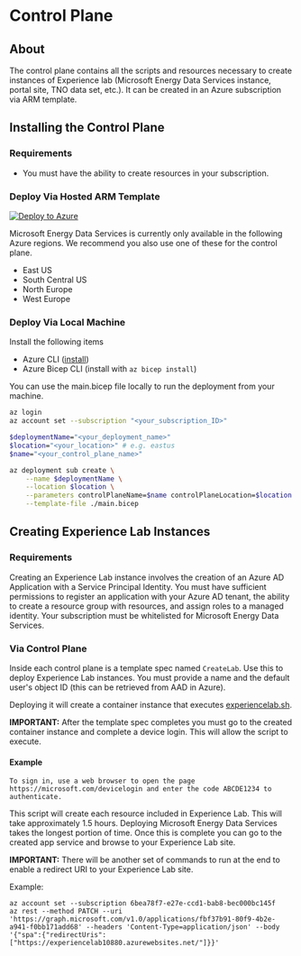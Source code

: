 # Control Plane

## About

The control plane contains all the scripts and resources necessary to create instances of Experience lab (Microsoft Energy Data Services instance, portal site, TNO data set, etc.). It can be created in an Azure subscription via ARM template.

## Installing the Control Plane

### Requirements

- You must have the ability to create resources in your subscription.

### Deploy Via Hosted ARM Template

[![Deploy to Azure](https://aka.ms/deploytoazurebutton)](https://portal.azure.com/#create/Microsoft.Template/uri/https%3A%2F%2Fraw.githubusercontent.com%2Fmicrosoft%2Fenergy-data-services-experience-lab%2Fmain%2Fazuredeploy.json)

Microsoft Energy Data Services is currently only available in the following Azure regions. We recommend you also use one of these for the control plane.

- East US
- South Central US
- North Europe
- West Europe

### Deploy Via Local Machine

Install the following items

- Azure CLI ([install](https://docs.microsoft.com/cli/azure/install-azure-cli))
- Azure Bicep CLI (install with `az bicep install`)

You can use the main.bicep file locally to run the deployment from your machine.

```bash
az login
az account set --subscription "<your_subscription_ID>"

$deploymentName="<your_deployment_name>"
$location="<your_location>" # e.g. eastus
$name="<your_control_plane_name>"

az deployment sub create \
    --name $deploymentName \
    --location $location \
    --parameters controlPlaneName=$name controlPlaneLocation=$location \
    --template-file ./main.bicep
```

## Creating Experience Lab Instances

### Requirements

Creating an Experience Lab instance involves the creation of an Azure AD Application with a Service Principal Identity. You must have sufficient permissions to register an application with your Azure AD tenant, the ability to create a resource group with resources, and assign roles to a managed identity. Your subscription must be whitelisted for Microsoft Energy Data Services.

### Via Control Plane

Inside each control plane is a template spec named ```CreateLab```. Use this to deploy Experience Lab instances. You must provide a name and the default user's object ID (this can be retrieved from AAD in Azure).

Deploying it will create a container instance that executes [experiencelab.sh](./experiencelab.sh).

**IMPORTANT:** After the template spec completes you must go to the created container instance and complete a device login. This will allow the script to execute.

#### Example

```
To sign in, use a web browser to open the page https://microsoft.com/devicelogin and enter the code ABCDE1234 to authenticate.
```

This script will create each resource included in Experience Lab. This will take approximately 1.5 hours. Deploying Microsoft Energy Data Services takes the longest portion of time. Once this is complete you can go to the created app service and browse to your Experience Lab site.

**IMPORTANT:** There will be another set of commands to run at the end to enable a redirect URI to your Experience Lab site.

Example:

```
az account set --subscription 6bea78f7-e27e-ccd1-bab8-bec000bc145f
az rest --method PATCH --uri 'https://graph.microsoft.com/v1.0/applications/fbf37b91-80f9-4b2e-a941-f0bb171add68' --headers 'Content-Type=application/json' --body '{"spa":{"redirectUris":["https://experiencelab10880.azurewebsites.net/"]}}'
```
